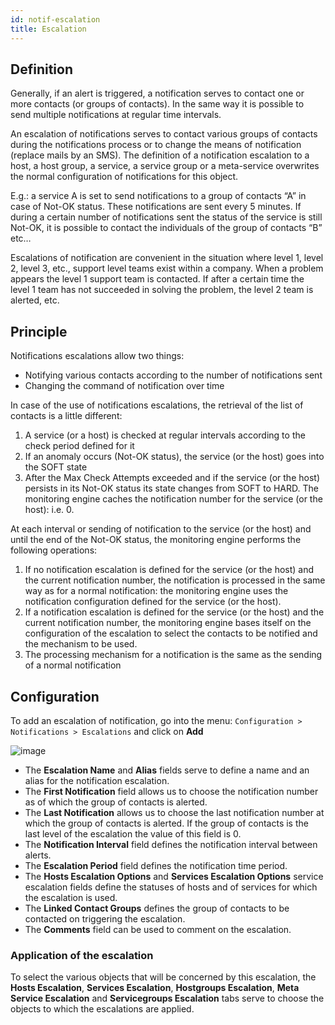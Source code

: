 ```yaml
---
id: notif-escalation
title: Escalation
---
```


## Definition

Generally, if an alert is triggered, a notification serves to contact
one or more contacts (or groups of contacts). In the same way it is
possible to send multiple notifications at regular time intervals.

An escalation of notifications serves to contact various groups of
contacts during the notifications process or to change the means of
notification (replace mails by an SMS). The definition of a notification
escalation to a host, a host group, a service, a service group or a
meta-service overwrites the normal configuration of notifications for
this object.

E.g.: a service A is set to send notifications to a group of contacts
“A” in case of Not-OK status. These notifications are sent every 5
minutes. If during a certain number of notifications sent the status of
the service is still Not-OK, it is possible to contact the individuals
of the group of contacts “B” etc…

Escalations of notification are convenient in the situation where level
1, level 2, level 3, etc., support level teams exist within a company.
When a problem appears the level 1 support team is contacted. If after a
certain time the level 1 team has not succeeded in solving the problem,
the level 2 team is alerted, etc.

## Principle

Notifications escalations allow two things:

-   Notifying various contacts according to the number of notifications
    sent
-   Changing the command of notification over time

In case of the use of notifications escalations, the retrieval of the
list of contacts is a little different:

1.  A service (or a host) is checked at regular intervals according to
    the check period defined for it
2.  If an anomaly occurs (Not-OK status), the service (or the host) goes
    into the SOFT state
3.  After the Max Check Attempts exceeded and if the service (or the
    host) persists in its Not-OK status its state changes from SOFT to
    HARD. The monitoring engine caches the notification number for the
    service (or the host): i.e. 0.

At each interval or sending of notification to the service (or the host)
and until the end of the Not-OK status, the monitoring engine performs
the following operations:

1.  If no notification escalation is defined for the service (or the
    host) and the current notification number, the notification is
    processed in the same way as for a normal notification: the
    monitoring engine uses the notification configuration defined for
    the service (or the host).
2.  If a notification escalation is defined for the service (or the
    host) and the current notification number, the monitoring engine
    bases itself on the configuration of the escalation to select the
    contacts to be notified and the mechanism to be used.
3.  The processing mechanism for a notification is the same as the
    sending of a normal notification

## Configuration

To add an escalation of notification, go into the menu:
`Configuration > Notifications > Escalations` and click on **Add**

![image](assets/alerts/04notificationsescalation.png)

-   The **Escalation Name** and **Alias** fields serve to define a name
    and an alias for the notification escalation.
-   The **First Notification** field allows us to choose the
    notification number as of which the group of contacts is alerted.
-   The **Last Notification** allows us to choose the last notification
    number at which the group of contacts is alerted. If the group of
    contacts is the last level of the escalation the value of this field
    is 0.
-   The **Notification Interval** field defines the notification
    interval between alerts.
-   The **Escalation Period** field defines the notification time
    period.
-   The **Hosts Escalation Options** and **Services Escalation Options**
    service escalation fields define the statuses of hosts and of
    services for which the escalation is used.
-   The **Linked Contact Groups** defines the group of contacts to be
    contacted on triggering the escalation.
-   The **Comments** field can be used to comment on the escalation.

### Application of the escalation

To select the various objects that will be concerned by this escalation,
the **Hosts Escalation**, **Services Escalation**, **Hostgroups
Escalation**, **Meta Service Escalation** and **Servicegroups
Escalation** tabs serve to choose the objects to which the escalations
are applied.
